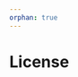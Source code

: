 ```yaml
---
orphan: true
---
```


# License

```{include} ../LICENSE

```
                                                                                                                                                                                             